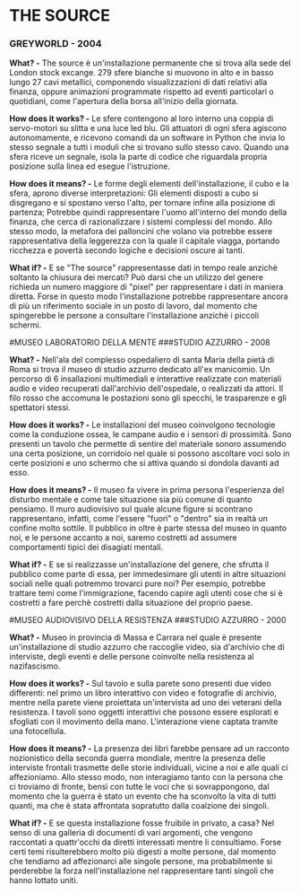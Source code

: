 # THE SOURCE
### GREYWORLD - 2004


    
**What? -** The source è un'installazione permanente che si trova alla sede del London stock excange. 279 sfere bianche si muovono in alto e in basso lungo 27 cavi metallici, componendo visualizzazioni di dati relativi alla finanza, oppure animazioni programmate rispetto ad eventi particolari o quotidiani, come l'apertura della borsa all'inizio della giornata.

**How does it works? -** Le sfere contengono al loro interno una coppia di servo-motori su slitta e una luce led blu. Gli attuatori di ogni sfera agiscono autonomamente, e ricevono comandi da un software in Python che invia lo stesso segnale a tutti i moduli che si trovano sullo stesso cavo. Quando una sfera riceve un segnale, isola la parte di codice che riguardala propria posizione sulla linea ed esegue l'istruzione.
  
**How does it means? -** Le forme degli elementi dell'installazione, il cubo e la sfera, aprono diverse interpretazioni: Gli elementi disposti a cubo si disgregano e si spostano verso l'alto, per tornare infine alla posizione di partenza; Potrebbe quindi rappresentare l'uomo all'interno del mondo della finanza, che cerca di razionalizzare i sistemi complessi del mondo. Allo stesso modo, la metafora dei palloncini che volano via potrebbe essere rappresentativa della leggerezza con la quale il capitale viagga, portando ricchezza e povertà secondo logiche e decisioni oscure ai tanti.

**What if? -** E se "The source" rappresentasse dati in tempo reale anzichè soltanto la chiusura dei mercati? Può darsi che un utilizzo del genere richieda un numero maggiore di "pixel" per rappresentare i dati in maniera diretta. Forse in questo modo l'installazione potrebbe rappresentare ancora di più un riferimento sociale in un posto di lavoro, dal momento che spingerebbe le persone a consultare l'installazione anzichè i piccoli schermi.
    
    
    
    
    
    
    
#MUSEO LABORATORIO DELLA MENTE
###STUDIO AZZURRO - 2008
    
    
    
**What? -** Nell'ala del complesso ospedaliero di santa Maria della pietà di Roma si trova il museo di studio azzurro dedicato all'ex manicomio. Un percorso di 6 insallazioni multimediali e interattive realizzate con materiali audio e video recuperati dall'archivio dell'ospedale, o realizzati da attori.  Il filo rosso che accomuna le postazioni sono gli specchi, le trasparenze e gli spettatori stessi.
    
**How does it works? -** Le installazioni del museo coinvolgono tecnologie come la conduzione ossea, le campane audio e i sensori di prossimità. Sono presenti un tavolo che permette di sentire del materiale sonoro assumendo una certa posizione, un corridoio nel quale si possono ascoltare voci solo in certe posizioni e uno schermo che si attiva quando si dondola davanti ad esso. 

 **How does it means? -** Il museo fa vivere in prima persona l'esperienza del disturbo mentale e come tale situazione sia più comune di quanto pensiamo. Il muro audiovisivo sul quale alcune figure si scontrano rappresentano, infatti, come l'essere "fuori" o "dentro" sia in realtà un confine molto sottile. Il pubblico in oltre è parte stessa del museo in quanto noi, e le persone accanto a noi, saremo costretti ad assumere comportamenti tipici dei disagiati mentali.

**What if? -** E se si realizzasse un'installazione del genere, che sfrutta il pubblico come parte di essa, per immedesimare gli utenti in altre situazioni sociali nelle quali potremmo trovarci pure noi? Per esempio, potrebbe trattare temi come l'immigrazione, facendo capire agli utenti cose che si è costretti a fare perchè costretti dalla situazione del proprio paese.

    
    
    
    
#MUSEO AUDIOVISIVO DELLA RESISTENZA
###STUDIO AZZURRO - 2000
    
    
    
 **What? -** Museo in provincia di Massa e Carrara nel quale è presente un'installazione di studio azzurro che raccoglie video, sia d'archivio che di interviste, degli eventi e delle persone coinvolte nella resistenza al nazifascismo.

**How does it works? -** Sul tavolo e sulla parete sono presenti due video differenti: nel primo un libro interattivo con video e fotografie di archivio, mentre nella parete viene proiettata un'intervista ad uno dei veterani della resistenza. I tavoli sono oggetti interattivi che possono essere esplorati e sfogliati con il movimento della mano. L'interazione viene captata tramite una fotocellula.
    
**How does it means? -** La presenza dei libri farebbe pensare ad un racconto nozionistico della seconda guerra mondiale, mentre la presenza delle interviste frontali trasmette delle storie individuali, vicine a noi e alle quali ci affezioniamo. Allo stesso modo, non interagiamo tanto con la persona che ci troviamo di fronte, bensì con tutte le voci che si sovrappongono, dal momento che la guerra è stato un evento che ha sconvolto la vita di tutti quanti, ma che è stata affrontata sopratutto dalla coalzione dei singoli.

**What if? -** E se questa installazione fosse fruibile in privato, a casa? Nel senso di una galleria di documenti di vari argomenti, che vengono raccontati a quattr'occhi da diretti interessati mentre li consultiamo. Forse certi temi risulterebbero molto più digesti a molte persone, dal momento che tendiamo ad affezionarci alle singole persone, ma probabilmente si perderebbe la forza nell'installazione nel rappresentare tanti singoli che hanno lottato uniti.
